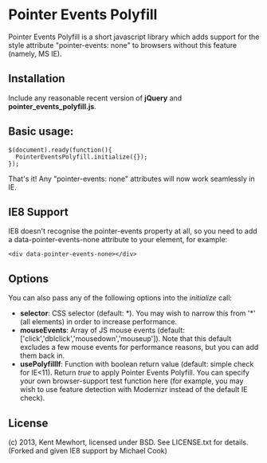 # Pointer Events Polyfill

Pointer Events Polyfill is a short javascript library which adds support for the style attribute "pointer-events: none" to browsers without this feature (namely, MS IE).

## Installation

Include any reasonable recent version of **jQuery** and **pointer\_events\_polyfill.js**.

## Basic usage:

    $(document).ready(function(){
      PointerEventsPolyfill.initialize({});
    });

That's it! Any "pointer-events: none" attributes will now work seamlessly in IE.

## IE8 Support

IE8 doesn't recognise the pointer-events property at all, so you need to add a data-pointer-events-none attribute to your element, for example:
```
<div data-pointer-events-none></div>
```

## Options

You can also pass any of the following options into the *initialize* call:

* **selector**: CSS selector (default: \*). You may wish to narrow this from '*' (all elements) in order to increase performance.
* **mouseEvents**: Array of JS mouse events (default: ['click','dblclick','mousedown','mouseup']). Note that this default excludes a few mouse events for performance reasons, but you can add them back in.
* **usePolyfillIf**: Function with boolean return value (default: simple check for IE<11). Return *true* to apply Pointer Events Polyfill. You can specify your own browser-support test function here (for example, you may wish to use feature detection with Modernizr instead of the default IE check).

## License

(c) 2013, Kent Mewhort, licensed under BSD. See LICENSE.txt for details.
(Forked and given IE8 support by Michael Cook)

